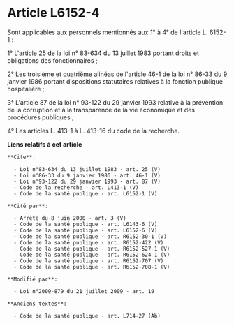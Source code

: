 # Article L6152-4

Sont applicables aux personnels mentionnés aux 1° à 4° de l'article L. 6152-1 : 

1° L'article 25 de la loi n° 83-634 du 13 juillet 1983 portant droits et obligations des fonctionnaires ; 

2° Les troisième et quatrième alinéas de l'article 46-1 de la loi n° 86-33 du 9 janvier 1986 portant dispositions statutaires
relatives à la fonction publique hospitalière ; 

3° L'article 87 de la loi n° 93-122 du 29 janvier 1993 relative à la prévention de la corruption et à la transparence de la
vie économique et des procédures publiques ; 

4° Les articles L. 413-1 à L. 413-16 du code de la recherche.

**Liens relatifs à cet article**

	**Cite**:

	  - Loi n°83-634 du 13 juillet 1983 - art. 25 (V)
	  - Loi n°86-33 du 9 janvier 1986 - art. 46-1 (V)
	  - Loi n°93-122 du 29 janvier 1993 - art. 87 (V)
	  - Code de la recherche - art. L413-1 (V)
	  - Code de la santé publique - art. L6152-1 (V)

	**Cité par**:

	  - Arrêté du 8 juin 2000 - art. 3 (V)
	  - Code de la santé publique - art. L6143-6 (V)
	  - Code de la santé publique - art. L6152-6 (V)
	  - Code de la santé publique - art. R6152-30-1 (V)
	  - Code de la santé publique - art. R6152-422 (V)
	  - Code de la santé publique - art. R6152-527-1 (V)
	  - Code de la santé publique - art. R6152-624-1 (V)
	  - Code de la santé publique - art. R6152-707 (V)
	  - Code de la santé publique - art. R6152-708-1 (V)

	**Modifié par**:

	  - Loi n°2009-879 du 21 juillet 2009 - art. 19

	**Anciens textes**:

	  - Code de la santé publique - art. L714-27 (Ab)
